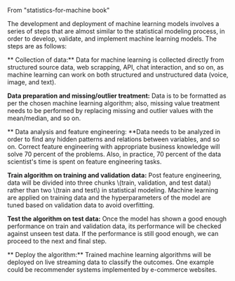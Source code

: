From "statistics-for-machine book"



The development and deployment of machine learning models involves a series of steps that are almost similar to the statistical modeling process, in order to develop, validate, and implement machine learning models. The steps are as follows:

** Collection of data:** Data for machine learning is collected directly from structured source data, web scrapping, API, chat interaction, and so on, as machine learning can work on both structured and unstructured data \(voice, image, and text\).

**Data preparation and missing/outlier treatment:** Data is to be formatted as per the chosen machine learning algorithm; also, missing value treatment needs to be performed by replacing missing and outlier values with the mean/median, and so on.

** Data analysis and feature engineering: **Data needs to be analyzed in order to find any hidden patterns and relations between variables, and so on. Correct feature engineering with appropriate business knowledge will solve 70 percent of the problems. Also, in practice, 70 percent of the data scientist's time is spent on feature engineering tasks.

**Train algorithm on training and validation data:** Post feature engineering, data will be divided into three chunks \\(train, validation, and test data\\) rather than two \\(train and test\\) in statistical modeling. Machine learning are applied on training data and the hyperparameters of the model are tuned based on validation data to avoid overfitting.

**Test the algorithm on test data:** Once the model has shown a good enough performance on train and validation data, its performance will be checked against unseen test data. If the performance is still good enough, we can proceed to the next and final step.

** Deploy the algorithm:** Trained machine learning algorithms will be deployed on live streaming data to classify the outcomes. One example could be recommender systems implemented by e-commerce websites.


